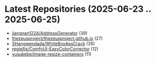# Latest Repositories (2025-06-23 .. 2025-06-25)

- [jiangnan1224/AddressGenerator](https://github.com/jiangnan1224/AddressGenerator) (39)
- [thezeusproject/thezeusproject.github.io](https://github.com/thezeusproject/thezeusproject.github.io) (27)
- [SHangwendada/WhiteBoxAesCrack](https://github.com/SHangwendada/WhiteBoxAesCrack) (26)
- [regiellis/ComfyUI-EasyColorCorrector](https://github.com/regiellis/ComfyUI-EasyColorCorrector) (12)
- [yusukebe/image-resize-containers](https://github.com/yusukebe/image-resize-containers) (11)
